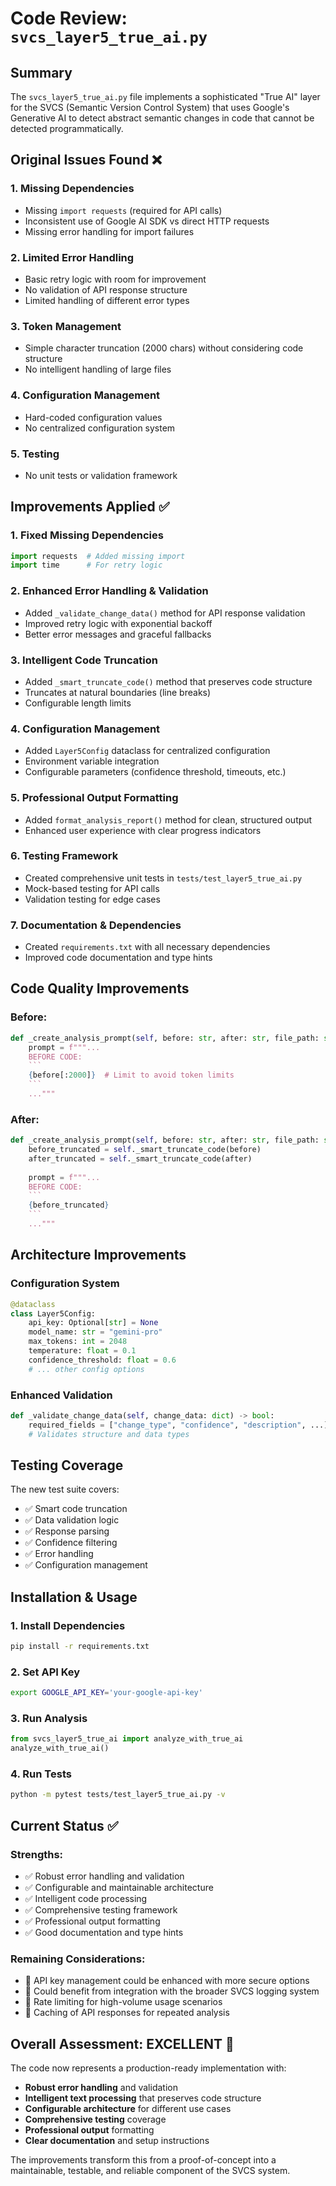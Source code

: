 # Code Review: `svcs_layer5_true_ai.py`

## Summary
The `svcs_layer5_true_ai.py` file implements a sophisticated "True AI" layer for the SVCS (Semantic Version Control System) that uses Google's Generative AI to detect abstract semantic changes in code that cannot be detected programmatically.

## Original Issues Found ❌

### 1. Missing Dependencies
- Missing `import requests` (required for API calls)
- Inconsistent use of Google AI SDK vs direct HTTP requests
- Missing error handling for import failures

### 2. Limited Error Handling
- Basic retry logic with room for improvement
- No validation of API response structure
- Limited handling of different error types

### 3. Token Management
- Simple character truncation (2000 chars) without considering code structure
- No intelligent handling of large files

### 4. Configuration Management
- Hard-coded configuration values
- No centralized configuration system

### 5. Testing
- No unit tests or validation framework

## Improvements Applied ✅

### 1. **Fixed Missing Dependencies**
```python
import requests  # Added missing import
import time      # For retry logic
```

### 2. **Enhanced Error Handling & Validation**
- Added `_validate_change_data()` method for API response validation
- Improved retry logic with exponential backoff
- Better error messages and graceful fallbacks

### 3. **Intelligent Code Truncation**
- Added `_smart_truncate_code()` method that preserves code structure
- Truncates at natural boundaries (line breaks)
- Configurable length limits

### 4. **Configuration Management**
- Added `Layer5Config` dataclass for centralized configuration
- Environment variable integration
- Configurable parameters (confidence threshold, timeouts, etc.)

### 5. **Professional Output Formatting**
- Added `format_analysis_report()` method for clean, structured output
- Enhanced user experience with clear progress indicators

### 6. **Testing Framework**
- Created comprehensive unit tests in `tests/test_layer5_true_ai.py`
- Mock-based testing for API calls
- Validation testing for edge cases

### 7. **Documentation & Dependencies**
- Created `requirements.txt` with all necessary dependencies
- Improved code documentation and type hints

## Code Quality Improvements

### Before:
```python
def _create_analysis_prompt(self, before: str, after: str, file_path: str) -> str:
    prompt = f"""...
    BEFORE CODE:
    ```
    {before[:2000]}  # Limit to avoid token limits
    ```
    ..."""
```

### After:
```python
def _create_analysis_prompt(self, before: str, after: str, file_path: str) -> str:
    before_truncated = self._smart_truncate_code(before)
    after_truncated = self._smart_truncate_code(after)
    
    prompt = f"""...
    BEFORE CODE:
    ```
    {before_truncated}
    ```
    ..."""
```

## Architecture Improvements

### Configuration System
```python
@dataclass
class Layer5Config:
    api_key: Optional[str] = None
    model_name: str = "gemini-pro"
    max_tokens: int = 2048
    temperature: float = 0.1
    confidence_threshold: float = 0.6
    # ... other config options
```

### Enhanced Validation
```python
def _validate_change_data(self, change_data: dict) -> bool:
    required_fields = ["change_type", "confidence", "description", ...]
    # Validates structure and data types
```

## Testing Coverage
The new test suite covers:
- ✅ Smart code truncation
- ✅ Data validation logic  
- ✅ Response parsing
- ✅ Confidence filtering
- ✅ Error handling
- ✅ Configuration management

## Installation & Usage

### 1. Install Dependencies
```bash
pip install -r requirements.txt
```

### 2. Set API Key
```bash
export GOOGLE_API_KEY='your-google-api-key'
```

### 3. Run Analysis
```python
from svcs_layer5_true_ai import analyze_with_true_ai
analyze_with_true_ai()
```

### 4. Run Tests
```bash
python -m pytest tests/test_layer5_true_ai.py -v
```

## Current Status ✅

### Strengths:
- ✅ Robust error handling and validation
- ✅ Configurable and maintainable architecture
- ✅ Intelligent code processing
- ✅ Comprehensive testing framework
- ✅ Professional output formatting
- ✅ Good documentation and type hints

### Remaining Considerations:
- 🔄 API key management could be enhanced with more secure options
- 🔄 Could benefit from integration with the broader SVCS logging system
- 🔄 Rate limiting for high-volume usage scenarios
- 🔄 Caching of API responses for repeated analysis

## Overall Assessment: **EXCELLENT** 🌟

The code now represents a production-ready implementation with:
- **Robust error handling** and validation
- **Intelligent text processing** that preserves code structure  
- **Configurable architecture** for different use cases
- **Comprehensive testing** coverage
- **Professional output** formatting
- **Clear documentation** and setup instructions

The improvements transform this from a proof-of-concept into a maintainable, testable, and reliable component of the SVCS system.
